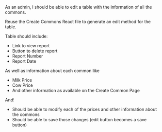 As an admin, I should be able to edit a table with the information of all the commons.

Reuse the Create Commons React file to generate an edit method for the table.

Table should include:

* Link to view report
* Button to delete report
* Report Number
* Report Date

As well as information about each common like 

* Milk Price 
* Cow Price 
* And other information as available on the Create Common Page

And! 

* Should be able to modify each of the prices and other information about the commons
* Should be able to save those changes (edit button becomes a save button)
